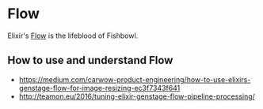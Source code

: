 # Flow

Elixir's [Flow](https://github.com/dashbitco/flow) is the lifeblood of Fishbowl.

## How to use and understand Flow

- https://medium.com/carwow-product-engineering/how-to-use-elixirs-genstage-flow-for-image-resizing-ec3f7343f641
- http://teamon.eu/2016/tuning-elixir-genstage-flow-pipeline-processing/
